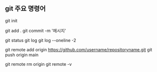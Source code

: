 ## git 주요 명령어 ##

git init

git add .
git commit -m '메시지'

git status
git log
git log --oneline -2

git remote add origin https://github.com/username/repositoryname.git
git push origin main 

git remote rm origin 
git remote -v